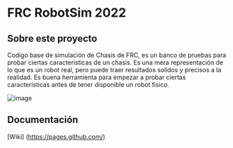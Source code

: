 # FRC RobotSim 2022
## Sobre este proyecto
Codigo base de simulación de Chasis de FRC, es un banco de pruebas para probar ciertas caracteristicas de un chasis. Es una mera representación de lo que es un robot real, pero puede traer resultados solidos y precisos a la realidad. Es buena herramienta para empezar a probar ciertas caracteristicas antes de tener disponible un robot fisico.

![image](https://user-images.githubusercontent.com/91162718/198927036-3d784671-3ad7-4740-a602-afcb7c491b13.png)


## Documentación
[Wiki] (https://pages.github.com/)

